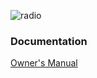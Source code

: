 <!-- TITLE: Yaesu Gs 232 B -->

![radio](https://i.imgur.com/io4V1gx.png)

### Documentation

[Owner's Manual](http://www.pestingers.net/pdfs/other-radios/rotors/gs232b.pdf)